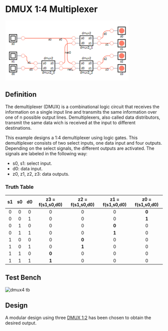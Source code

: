 # DMUX 1:4 Multiplexer

![dmux4 synthesis](./synthesis.png "DMUX 1:4 Synthesis")

## Definition
The demultiplexer (DMUX) is a combinational logic circuit that receives the information on a single input line and transmits the same information over one of n possible output lines. Demultiplexers, also called data distributors, transmit the same data wich is received at the input to different destinations.

This example designs a 1:4 demultiplexer using logic gates. This demultiplexer consists of two select inputs, one data input and four outputs. Depending on the select signals, the different outputs are activated. The signals are labeled in the following way:
* s0, s1: select input.
* d0: data input.
* z0, z1, z2, z3: data outputs.

### Truth Table
|s1 | s0 | d0 | z3 = f(s1,s0,d0) | z2 = f(s1,s0,d0)| z1 = f(s1,s0,d0) | z0 = f(s1,s0,d0) |
|:---:|:---:|:---:|:---:|:---:|:---:|:---:|
|0| 0| 0| 0| 0| 0| **0**|
|0| 0| 1| 0| 0| 0| **1**|
|0| 1| 0| 0| 0| **0**| 0|
|0| 1| 1| 0| 0| **1**| 0|
|1| 0| 0| 0| **0**| 0| 0|
|1| 0| 1| 0| **1**| 0| 0|
|1| 1| 0| **0**| 0| 0| 0|
|1| 1| 1| **1**| 0| 0| 0|

## Test Bench
![dmux4 tb](./mux4_tb.png "DMUX 1:4 Test Bench")

## Design
A modular design using three [DMUX 1:2](../dmux2/README.md) has been chosen to obtain the desired output.
